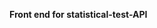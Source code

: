 **Front end for <a src="https://github.com/Leenocktopus/statistical-tests-API">statistical-test-API</a>**